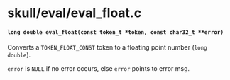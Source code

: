 # skull/eval/eval_float.c

#### `long double eval_float(const token_t *token, const char32_t **error)`
Converts a `TOKEN_FLOAT_CONST` token to a floating point number (`long double`).

`error` is `NULL` if no error occurs, else `error` points to error msg.

